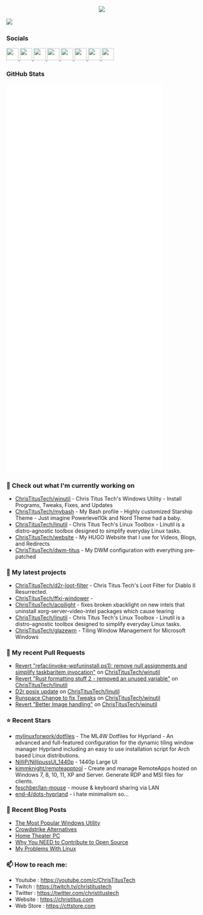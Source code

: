 <p align="center"><img src="https://raw.githubusercontent.com/ChrisTitusTech/ChrisTitusTech/main/ctt-600px-github.png" /></p>

<a href="https://www.twitch.tv/christitustech" target="_blank" rel="noreferrer"><img
src="https://img.shields.io/twitch/status/christitustech?logo=twitchsx&style=for-the-badge&color=0891b2&labelColor=1c1917&label=TWITCH+STATUS" /></a>

### Socials

<p align="left"> <a href="https://www.github.com/christitustech" target="_blank" rel="noreferrer"> <picture> <source media="(prefers-color-scheme: dark)" srcset="https://raw.githubusercontent.com/danielcranney/readme-generator/main/public/icons/socials/github-dark.svg" /> <source media="(prefers-color-scheme: light)" srcset="https://raw.githubusercontent.com/danielcranney/readme-generator/main/public/icons/socials/github.svg" /> <img src="https://raw.githubusercontent.com/danielcranney/readme-generator/main/public/icons/socials/github.svg" width="32" height="32" /> </picture> </a> <a href="http://www.instagram.com/christitustech" target="_blank" rel="noreferrer"> <picture> <source media="(prefers-color-scheme: dark)" srcset="https://raw.githubusercontent.com/danielcranney/readme-generator/main/public/icons/socials/instagram-dark.svg" /> <source media="(prefers-color-scheme: light)" srcset="https://raw.githubusercontent.com/danielcranney/readme-generator/main/public/icons/socials/instagram.svg" /> <img src="https://raw.githubusercontent.com/danielcranney/readme-generator/main/public/icons/socials/instagram.svg" width="32" height="32" /> </picture> </a> <a href="https://www.linkedin.com/in/ctitus" target="_blank" rel="noreferrer"> <picture> <source media="(prefers-color-scheme: dark)" srcset="https://raw.githubusercontent.com/danielcranney/readme-generator/main/public/icons/socials/linkedin-dark.svg" /> <source media="(prefers-color-scheme: light)" srcset="https://raw.githubusercontent.com/danielcranney/readme-generator/main/public/icons/socials/linkedin.svg" /> <img src="https://raw.githubusercontent.com/danielcranney/readme-generator/main/public/icons/socials/linkedin.svg" width="32" height="32" /> </picture> </a> <a href="https://christitus.com/rss" target="_blank" rel="noreferrer"> <picture> <source media="(prefers-color-scheme: dark)" srcset="https://raw.githubusercontent.com/danielcranney/readme-generator/main/public/icons/socials/rss-dark.svg" /> <source media="(prefers-color-scheme: light)" srcset="https://raw.githubusercontent.com/danielcranney/readme-generator/main/public/icons/socials/rss.svg" /> <img src="https://raw.githubusercontent.com/danielcranney/readme-generator/main/public/icons/socials/rss.svg" width="32" height="32" /> </picture> </a> <a href="https://www.x.com/christitustech" target="_blank" rel="noreferrer"> <picture> <source media="(prefers-color-scheme: dark)" srcset="https://raw.githubusercontent.com/danielcranney/readme-generator/main/public/icons/socials/twitter-dark.svg" /> <source media="(prefers-color-scheme: light)" srcset="https://raw.githubusercontent.com/danielcranney/readme-generator/main/public/icons/socials/twitter.svg" /> <img src="https://raw.githubusercontent.com/danielcranney/readme-generator/main/public/icons/socials/twitter.svg" width="32" height="32" /> </picture> </a> <a href="https://www.youtube.com/@christitustech" target="_blank" rel="noreferrer"> <picture> <source media="(prefers-color-scheme: dark)" srcset="https://raw.githubusercontent.com/danielcranney/readme-generator/main/public/icons/socials/youtube-dark.svg" /> <source media="(prefers-color-scheme: light)" srcset="https://raw.githubusercontent.com/danielcranney/readme-generator/main/public/icons/socials/youtube.svg" /> <img src="https://raw.githubusercontent.com/danielcranney/readme-generator/main/public/icons/socials/youtube.svg" width="32" height="32" /> </picture> </a> <a href="https://www.threads.net/@christitustech" target="_blank" rel="noreferrer"> <picture> <source media="(prefers-color-scheme: dark)" srcset="https://raw.githubusercontent.com/danielcranney/readme-generator/main/public/icons/socials/threads-dark.svg" /> <source media="(prefers-color-scheme: light)" srcset="https://raw.githubusercontent.com/danielcranney/readme-generator/main/public/icons/socials/threads.svg" /> <img src="https://raw.githubusercontent.com/danielcranney/readme-generator/main/public/icons/socials/threads.svg" width="32" height="32" /> </picture> </a> <a href="https://www.twitch.tv/christitustech" target="_blank" rel="noreferrer"> <picture> <source media="(prefers-color-scheme: dark)" srcset="https://raw.githubusercontent.com/danielcranney/readme-generator/main/public/icons/socials/twitch-dark.svg" /> <source media="(prefers-color-scheme: light)" srcset="https://raw.githubusercontent.com/danielcranney/readme-generator/main/public/icons/socials/twitch.svg" /> <img src="https://raw.githubusercontent.com/danielcranney/readme-generator/main/public/icons/socials/twitch.svg" width="32" height="32" /> </picture> </a></p>

### GitHub Stats

<p align="left"><img src="https://raw.githubusercontent.com/ChrisTitusTech/ChrisTitusTech/main/github-metrics.svg" /></p>

### 👷 Check out what I'm currently working on

- [ChrisTitusTech/winutil](https://github.com/ChrisTitusTech/winutil) - Chris Titus Tech&#39;s Windows Utility - Install Programs, Tweaks, Fixes, and Updates
- [ChrisTitusTech/mybash](https://github.com/ChrisTitusTech/mybash) - My Bash profile - Highly customized Starship Theme - Just imagine Powerlevel10k and Nord Theme had a baby.
- [ChrisTitusTech/linutil](https://github.com/ChrisTitusTech/linutil) - Chris Titus Tech&#39;s Linux Toolbox - Linutil is a distro-agnostic toolbox designed to simplify everyday Linux tasks.
- [ChrisTitusTech/website](https://github.com/ChrisTitusTech/website) - My HUGO Website that I use for Videos, Blogs, and Redirects
- [ChrisTitusTech/dwm-titus](https://github.com/ChrisTitusTech/dwm-titus) - My DWM configuration with everything pre-patched
### 🌱 My latest projects

- [ChrisTitusTech/d2r-loot-filter](https://github.com/ChrisTitusTech/d2r-loot-filter) - Chris Titus Tech&#39;s Loot Filter for Diablo II Resurrected.
- [ChrisTitusTech/ffxi-windower](https://github.com/ChrisTitusTech/ffxi-windower) - 
- [ChrisTitusTech/acpilight](https://github.com/ChrisTitusTech/acpilight) - fixes broken xbacklight on new intels that uninstall xorg-server-video-intel packages which cause tearing
- [ChrisTitusTech/linutil](https://github.com/ChrisTitusTech/linutil) - Chris Titus Tech&#39;s Linux Toolbox - Linutil is a distro-agnostic toolbox designed to simplify everyday Linux tasks.
- [ChrisTitusTech/glazewm](https://github.com/ChrisTitusTech/glazewm) - Tiling Window Management for Microsoft Windows
### 🔨 My recent Pull Requests

- [Revert &#34;refac(invoke-wpfuninstall.ps1): remove null assignments and simplify taskbaritem invocation&#34;](https://github.com/ChrisTitusTech/winutil/pull/2806) on [ChrisTitusTech/winutil](https://github.com/ChrisTitusTech/winutil)
- [Revert &#34;Rust formatting stuff 2 - removed an unused variable&#34;](https://github.com/ChrisTitusTech/linutil/pull/538) on [ChrisTitusTech/linutil](https://github.com/ChrisTitusTech/linutil)
- [D2r posix update](https://github.com/ChrisTitusTech/linutil/pull/531) on [ChrisTitusTech/linutil](https://github.com/ChrisTitusTech/linutil)
- [Runspace Change to fix Tweaks](https://github.com/ChrisTitusTech/winutil/pull/2719) on [ChrisTitusTech/winutil](https://github.com/ChrisTitusTech/winutil)
- [Revert &#34;Better Image handling&#34;](https://github.com/ChrisTitusTech/winutil/pull/2717) on [ChrisTitusTech/winutil](https://github.com/ChrisTitusTech/winutil)
### ⭐ Recent Stars

- [mylinuxforwork/dotfiles](https://github.com/mylinuxforwork/dotfiles) - The ML4W Dotfiles for Hyprland - An advanced and full-featured configuration for the dynamic tiling window manager Hyprland including an easy to use installation script for Arch based Linux distributions.
- [NilliP/NillipussUI_1440p](https://github.com/NilliP/NillipussUI_1440p) - 1440p Large UI
- [kimmknight/remoteapptool](https://github.com/kimmknight/remoteapptool) - Create and manage RemoteApps hosted on Windows 7, 8, 10, 11, XP and Server. Generate RDP and MSI files for clients.
- [feschber/lan-mouse](https://github.com/feschber/lan-mouse) - mouse &amp; keyboard sharing via LAN
- [end-4/dots-hyprland](https://github.com/end-4/dots-hyprland) - i hate minimalism so...
### 📰 Recent Blog Posts

- [The Most Popular Windows Utility](https://christitus.com/winutil-install/)
- [Crowdstrike Alternatives](https://christitus.com/crowdstrike-alternatives/)
- [Home Theater PC](https://christitus.com/home-theater-pc/)
- [Why You NEED to Contribute to Open Source](https://christitus.com/why-you-NEED-to-contribute-to-open-source/)
- [My Problems With Linux](https://christitus.com/my-problems-with-linux/)
### 📫 How to reach me:
  - Youtube   : <https://youtube.com/c/ChrisTitusTech>
  - Twitch    : <https://twitch.tv/christitustech>
  - Twitter   : <https://twitter.com/christitustech>
  - Website   : <https://christitus.com>
  - Web Store : <https://cttstore.com>
